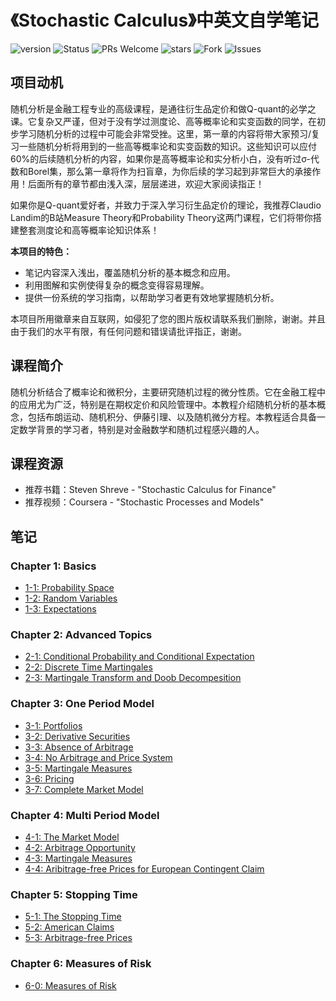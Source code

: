 # 《Stochastic Calculus》中英文自学笔记

![version](https://img.shields.io/badge/version-1.0-blue)
![Status](https://img.shields.io/badge/Status-building-brightgreen)
![PRs Welcome](https://img.shields.io/badge/PRs-welcome-brightgreen.svg)
![stars](https://img.shields.io/github/stars/PlusYoung/stochastic-calculus)
![Fork](https://img.shields.io/github/forks/PlusYoung/stochastic-calculus)
![Issues](https://img.shields.io/github/issues/PlusYoung/stochastic-calculus)

## 项目动机

随机分析是金融工程专业的高级课程，是通往衍生品定价和做Q-quant的必学之课。它复杂又严谨，但对于没有学过测度论、高等概率论和实变函数的同学，在初步学习随机分析的过程中可能会非常受挫。这里，第一章的内容将带大家预习/复习一些随机分析将用到的一些高等概率论和实变函数的知识。这些知识可以应付60%的后续随机分析的内容，如果你是高等概率论和实分析小白，没有听过σ-代数和Borel集，那么第一章将作为扫盲章，为你后续的学习起到非常巨大的承接作用！后面所有的章节都由浅入深，层层递进，欢迎大家阅读指正！


如果你是Q-quant爱好者，并致力于深入学习衍生品定价的理论，我推荐Claudio Landim的B站Measure Theory和Probability Theory这两门课程，它们将带你搭建整套测度论和高等概率论知识体系！

**本项目的特色：**

- 笔记内容深入浅出，覆盖随机分析的基本概念和应用。
- 利用图解和实例使得复杂的概念变得容易理解。
- 提供一份系统的学习指南，以帮助学习者更有效地掌握随机分析。

本项目所用徽章来自互联网，如侵犯了您的图片版权请联系我们删除，谢谢。并且由于我们的水平有限，有任何问题和错误请批评指正，谢谢。

## 课程简介

随机分析结合了概率论和微积分，主要研究随机过程的微分性质。它在金融工程中的应用尤为广泛，特别是在期权定价和风险管理中。本教程介绍随机分析的基本概念，包括布朗运动、随机积分、伊藤引理、以及随机微分方程。本教程适合具备一定数学背景的学习者，特别是对金融数学和随机过程感兴趣的人。

## 课程资源

- 推荐书籍：Steven Shreve - "Stochastic Calculus for Finance"
- 推荐视频：Coursera - "Stochastic Processes and Models"

## 笔记

### Chapter 1: Basics
- [1-1: Probability Space](https://github.com/PlusYoung/stochastic-calculus/blob/main/chapter1.pdf)
- [1-2: Random Variables](https://github.com/PlusYoung/stochastic-calculus/blob/main/chapter1.pdf)
- [1-3: Expectations](https://github.com/PlusYoung/stochastic-calculus/blob/main/chapter1.pdf)

### Chapter 2: Advanced Topics
- [2-1: Conditional Probability and Conditional Expectation](https://github.com/PlusYoung/stochastic-calculus/blob/main/chapter2-1.pdf)
- [2-2: Discrete Time Martingales](https://github.com/PlusYoung/stochastic-calculus/blob/main/chapter2-2.pdf)
- [2-3: Martingale Transform and Doob Decompesition](https://github.com/PlusYoung/stochastic-calculus/blob/main/chapter2-3.pdf)


### Chapter 3: One Period Model

- [3-1: Portfolios](https://github.com/PlusYoung/stochastic-calculus/blob/main/chapter3-1-2.pdf)
- [3-2: Derivative Securities](https://github.com/PlusYoung/stochastic-calculus/blob/main/chapter3-1-2.pdf)
- [3-3: Absence of Arbitrage](https://github.com/PlusYoung/stochastic-calculus/blob/main/chapter3-3-4.pdf)
- [3-4: No Arbitrage and Price System](https://github.com/PlusYoung/stochastic-calculus/blob/main/chapter3-3-4.pdf)
- [3-5: Martingale Measures](https://github.com/PlusYoung/stochastic-calculus/blob/main/chapter3-5.pdf)
- [3-6: Pricing](https://github.com/PlusYoung/stochastic-calculus/blob/main/chapter3-6.pdf)
- [3-7: Complete Market Model](https://github.com/PlusYoung/stochastic-calculus/blob/main/chapter3-7.pdf)

### Chapter 4: Multi Period Model
- [4-1: The Market Model](https://github.com/PlusYoung/stochastic-calculus/blob/main/chapter4-1.pdf)
- [4-2: Arbitrage Opportunity](https://github.com/PlusYoung/stochastic-calculus/blob/main/chapter4-2.pdf)
- [4-3: Martingale Measures](https://github.com/PlusYoung/stochastic-calculus/blob/main/chapter4-3.pdf)
- [4-4: Aribitrage-free Prices for European Contingent Claim](https://github.com/PlusYoung/stochastic-calculus/blob/main/chapter4-4.pdf)

### Chapter 5: Stopping Time
- [5-1: The Stopping Time](https://github.com/PlusYoung/stochastic-calculus/blob/main/chapter5-1.pdf)
- [5-2: American Claims](https://github.com/PlusYoung/stochastic-calculus/blob/main/chapter5-2.pdf)
- [5-3: Arbitrage-free Prices](https://github.com/PlusYoung/stochastic-calculus/blob/main/chapter5-3.pdf)

### Chapter 6: Measures of Risk
- [6-0: Measures of Risk](https://github.com/PlusYoung/stochastic-calculus/blob/main/chapter6-0.pdf)


